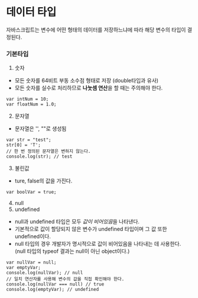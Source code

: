 # 데이터 타입
자바스크립트는 변수에 어떤 형태의 데이터를 저장하느냐에 따라 해당 변수의 타입이 결정된다.
### 기본타입
1. 숫자
  - 모든 숫자를 64비트 부동 소수점 형태로 저장 (double타입과 유사)
  - 모든 숫자를 실수로 처리하므로 **나눗셈 연산**을 할 때는 주의해야 한다.
  ```
 var intNum = 10;
 var floatNum = 1.0;
  ```
2. 문자열
  - 문자열은 '', ""로 생성됨
  ```
 var str = "test";
 str[0] = 'T';
 // 한 번 정의된 문자열은 변하지 않는다.
 console.log(str); // test
  ```
3. 불린값
  - ture, false의 값을 가진다.
  ```
 var boolVar = true;
  ```
4. null
5. undefined
  - null과 undefined 타입은 모두 *값이 비어있음*을 나타낸다.
  - 기본적으로 값이 할당되지 않은 변수가 undefined 타입이며 그 값 또한 undefined이다.
  - null 타입의 경우 개발자가 명시적으로 값이 비어있음을 나타내는 데 사용한다. (null 타입의 typeof 결과는 null이 아닌 object이다.)
  ```
 var nullVar = null;
 var emptyVar;
 console.log(nullVar); // null
 // 일치 연산자를 사용해 변수의 값을 직접 확인해야 한다.
 console.log(nullVar === null) // true
 console.log(emptyVar); // undefined
  ```
